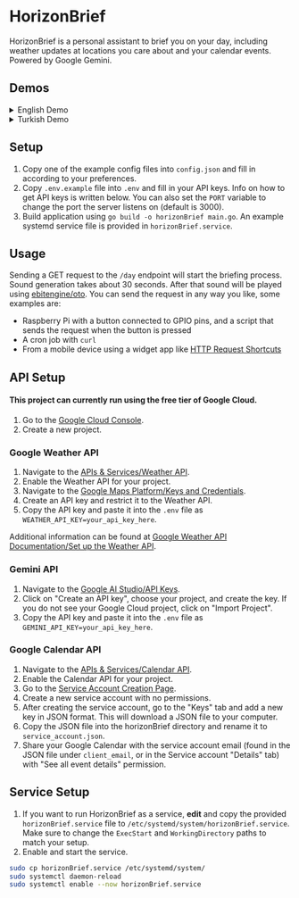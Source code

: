 # HorizonBrief

HorizonBrief is a personal assistant to brief you on your day, including weather updates at locations you care about and your calendar events.
Powered by Google Gemini.

## Demos
<details>
<summary>English Demo</summary>
  
https://github.com/user-attachments/assets/5da0683c-d796-4c0f-9cfb-b32c9f231d63
</details>

<details>
<summary>Turkish Demo</summary>

https://github.com/user-attachments/assets/b125c118-27c3-40dd-83b4-628d6c2e3df2
</details>


## Setup
1. Copy one of the example config files into `config.json` and fill in according to your preferences.
2. Copy `.env.example` file into `.env` and fill in your API keys. Info on how to get API keys is written below. You can also set the `PORT` variable to change the port the server listens on (default is 3000).
3. Build application using `go build -o horizonBrief main.go`. An example systemd service file is provided in `horizonBrief.service`.

## Usage
Sending a GET request to the `/day` endpoint will start the briefing process. Sound generation takes about 30 seconds. After that sound will be played using [ebitengine/oto](https://github.com/ebitengine/oto).
You can send the request in any way you like, some examples are:
- Raspberry Pi with a button connected to GPIO pins, and a script that sends the request when the button is pressed
- A cron job with `curl`
- From a mobile device using a widget app like [HTTP Request Shortcuts](https://play.google.com/store/apps/details?id=ch.rmy.android.http_shortcuts)

## API Setup
#### This project can currently run using the free tier of Google Cloud.

1. Go to the [Google Cloud Console](https://console.cloud.google.com/).
2. Create a new project.

### Google Weather API
1. Navigate to the [APIs & Services/Weather API](https://console.cloud.google.com/apis/library/weather.googleapis.com).
2. Enable the Weather API for your project.
3. Navigate to the [Google Maps Platform/Keys and Credentials](https://console.cloud.google.com/google/maps-apis/credentials).
4. Create an API key and restrict it to the Weather API.
5. Copy the API key and paste it into the `.env` file as `WEATHER_API_KEY=your_api_key_here`.

Additional information can be found at [Google Weather API Documentation/Set up the Weather API](https://developers.google.com/maps/documentation/weather/get-api-key).

### Gemini API
1. Navigate to the [Google AI Studio/API Keys](https://aistudio.google.com/api-keys).
2. Click on "Create an API key", choose your project, and create the key. If you do not see your Google Cloud project, click on "Import Project".
3. Copy the API key and paste it into the `.env` file as `GEMINI_API_KEY=your_api_key_here`.

### Google Calendar API
1. Navigate to the [APIs & Services/Calendar API](https://console.cloud.google.com/apis/library/calendar-json.googleapis.com).
2. Enable the Calendar API for your project.
3. Go to the [Service Account Creation Page](https://console.cloud.google.com/iam-admin/serviceaccounts/create).
4. Create a new service account with no permissions.
5. After creating the service account, go to the "Keys" tab and add a new key in JSON format. This will download a JSON file to your computer.
6. Copy the JSON file into the horizonBrief directory and rename it to `service_account.json`.
7. Share your Google Calendar with the service account email (found in the JSON file under `client_email`, or in the Service account "Details" tab) with "See all event details" permission.

## Service Setup
1. If you want to run HorizonBrief as a service, **edit** and copy the provided `horizonBrief.service` file to `/etc/systemd/system/horizonBrief.service`. Make sure to change the `ExecStart` and `WorkingDirectory` paths to match your setup.
2. Enable and start the service.

```bash
sudo cp horizonBrief.service /etc/systemd/system/
sudo systemctl daemon-reload
sudo systemctl enable --now horizonBrief.service
```
